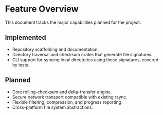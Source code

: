 # Feature Overview

This document tracks the major capabilities planned for the project.

## Implemented
- Repository scaffolding and documentation.
- Directory traversal and checksum crates that generate file signatures.
- CLI support for syncing local directories using those signatures, covered by tests.

## Planned
- Core rolling-checksum and delta-transfer engine.
- Secure network transport compatible with existing rsync.
- Flexible filtering, compression, and progress reporting.
- Cross-platform file system abstractions.
